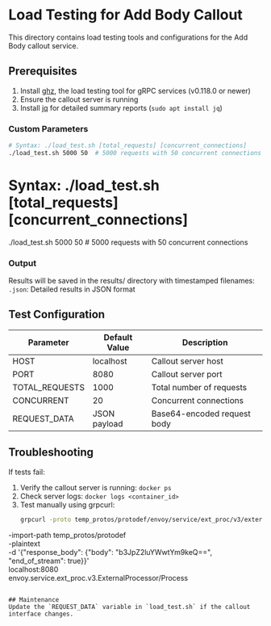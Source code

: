 # Load Testing for Add Body Callout

This directory contains load testing tools and configurations for the Add Body callout service.

## Prerequisites

1. Install [ghz](https://ghz.sh), the load testing tool for gRPC services (v0.118.0 or newer)
2. Ensure the callout server is running
3. Install [jq](https://stedolan.github.io/jq/) for detailed summary reports (`sudo apt install jq`)

### Custom Parameters
```bash
# Syntax: ./load_test.sh [total_requests] [concurrent_connections]
./load_test.sh 5000 50  # 5000 requests with 50 concurrent connections
```

# Syntax: ./load_test.sh [total_requests] [concurrent_connections]
./load_test.sh 5000 50  # 5000 requests with 50 concurrent connections

### Output
Results will be saved in the results/ directory with timestamped filenames:
`.json`: Detailed results in JSON format

## Test Configuration

| Parameter          | Default Value | Description |
|--------------------|---------------|-------------|
| HOST               | localhost     | Callout server host |
| PORT               | 8080          | Callout server port |
| TOTAL_REQUESTS     | 1000          | Total number of requests |
| CONCURRENT         | 20            | Concurrent connections |
| REQUEST_DATA       | JSON payload  | Base64-encoded request body |

## Troubleshooting
If tests fail:
1. Verify the callout server is running: `docker ps`
2. Check server logs: `docker logs <container_id>`
3. Test manually using grpcurl:
   ```bash
   grpcurl -proto temp_protos/protodef/envoy/service/ext_proc/v3/external_processor.proto \
  -import-path temp_protos/protodef \
  -plaintext \
  -d '{"response_body": {"body": "b3JpZ2luYWwtYm9keQ==", "end_of_stream": true}}' \
  localhost:8080 \
  envoy.service.ext_proc.v3.ExternalProcessor/Process
   ```

## Maintenance
Update the `REQUEST_DATA` variable in `load_test.sh` if the callout interface changes.